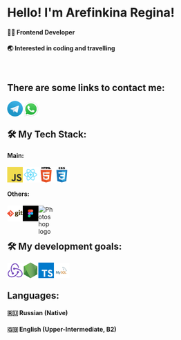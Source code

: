 # Hello! I'm Arefinkina Regina!

#### 👩‍💻 Frontend Developer
#### 🌏 Interested in coding and travelling

<br />

## There are some links to contact me:
<a href="https://t.me/arefinkina_regina"><img align="left" alt="Telegram logo" width="36px" src="https://raw.githubusercontent.com/github/explore/80688e429a7d4ef2fca1e82350fe8e3517d3494d/topics/telegram/telegram.png"/>
</a>
<a name="user-content-watsapp" href="https://wa.me/79052190752"><img align="left" alt="WhatsApp logo" width="38px" src="https://raw.githubusercontent.com/github/explore/fbea3555736cd38170cc0be88424d129741ffbb9/topics/whatsapp/whatsapp.png"/>
</a>


<br />
<br />

## 🛠 My Tech Stack:

#### Main:


<img align="left" alt="JavaScript logo" width="36px" src="https://raw.githubusercontent.com/github/explore/80688e429a7d4ef2fca1e82350fe8e3517d3494d/topics/javascript/javascript.png"/>

<img align="left" alt="REACT logo" width="36px" src="https://raw.githubusercontent.com/github/explore/80688e429a7d4ef2fca1e82350fe8e3517d3494d/topics/react/react.png"/>

<img align="left" alt="HTML logo" width="36px" src="https://raw.githubusercontent.com/github/explore/80688e429a7d4ef2fca1e82350fe8e3517d3494d/topics/html/html.png"/>

<img align="left" alt="CSS logo" width="36px" src="https://raw.githubusercontent.com/github/explore/80688e429a7d4ef2fca1e82350fe8e3517d3494d/topics/css/css.png"/>

<br />
<br />

#### Others:
<img align="left" alt="Git logo" width="36px" src="https://raw.githubusercontent.com/github/explore/80688e429a7d4ef2fca1e82350fe8e3517d3494d/topics/git/git.png"/>

<img align="left" alt="Figma logo" width="36px" src="https://raw.githubusercontent.com/github/explore/05d0f0dfceafd861bdf2b53559399dae7b2e2d8b/topics/figma/figma.png"/>

<img align="left" alt="Photoshop logo" width="36px" src="https://i.imgur.com/uFYT6RF.png"/>

<br />
<br />
<br />

## 🛠 My development goals:

<img align="left" alt="Redux logo" width="36px" src="https://raw.githubusercontent.com/github/explore/80688e429a7d4ef2fca1e82350fe8e3517d3494d/topics/redux/redux.png"/>

<img align="left" alt="Node.js logo" width="36px" src="https://raw.githubusercontent.com/github/explore/80688e429a7d4ef2fca1e82350fe8e3517d3494d/topics/nodejs/nodejs.png"/>

<img align="left" alt="TypeScript logo" width="36px" src="https://raw.githubusercontent.com/github/explore/80688e429a7d4ef2fca1e82350fe8e3517d3494d/topics/typescript/typescript.png"/>

<img align="left" alt="MySQL logo" width="36px" src="https://raw.githubusercontent.com/github/explore/80688e429a7d4ef2fca1e82350fe8e3517d3494d/topics/mysql/mysql.png"/>

<br />
<br />

##  Languages:
#### 🇷🇺 Russian (Native) 
#### 🇬🇧 English (Upper-Intermediate, B2) 
